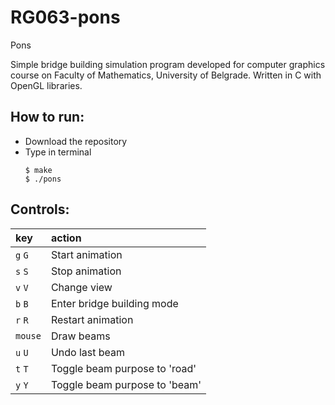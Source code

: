 # RG063-pons
Pons

Simple bridge building simulation program developed for computer graphics course on Faculty of Mathematics, University of Belgrade. Written in C with OpenGL libraries.

## How to run:
* Download the repository
* Type in terminal
  ```
  $ make
  $ ./pons
  ```

## Controls:
|**key**|**action**|
|:---|:---|
|`g` `G`|Start animation|
|`s` `S`|Stop animation|
|`v` `V`|Change view|
|`b` `B`|Enter bridge building mode|
|`r` `R`|Restart animation|
|`mouse`|Draw beams|
|`u` `U`|Undo last beam|
|`t` `T`|Toggle beam purpose to 'road'|
|`y` `Y`|Toggle beam purpose to 'beam'|


